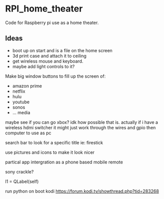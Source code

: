 # RPI_home_theater
Code for Raspberry pi use as a home theater.

## Ideas
- boot up on start and is a file on the home screen
- 3d print case and attach it to ceiling
- get wireless mouse and keyboard.
- maybe add light controls to it?


Make big window buttons to fill up the screen of:
- amazon prime
- netflix
- hulu
- youtube
- sonos
- ...  media

maybe see if you can go xbox? idk how possible that is.  actually if i have a wireless hdmi switcher it might just work through the wires and gpio then computer to use as pc

search bar to look for a specific title ie: firestick

use pictures and icons to make it look nicer

partical app intergration as a phone based mobile remote

sony crackle?

l1 = QLabel(self)

run python on boot kodi
https://forum.kodi.tv/showthread.php?tid=283268
